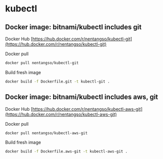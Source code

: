 # kubectl

## Docker image: bitnami/kubectl includes git

Docker Hub [https://hub.docker.com/r/nentangso/kubectl-git](https://hub.docker.com/r/nentangso/kubectl-git)

Docker pull

```sh
docker pull nentangso/kubectl-git
```

Build fresh image

```sh
docker build -f Dockerfile.git -t kubectl-git .
```

## Docker image: bitnami/kubectl includes aws, git

Docker Hub [https://hub.docker.com/r/nentangso/kubectl-aws-git](https://hub.docker.com/r/nentangso/kubectl-aws-git)

Docker pull

```sh
docker pull nentangso/kubectl-aws-git
```

Build fresh image

```sh
docker build -f Dockerfile.aws-git -t kubectl-aws-git .
```